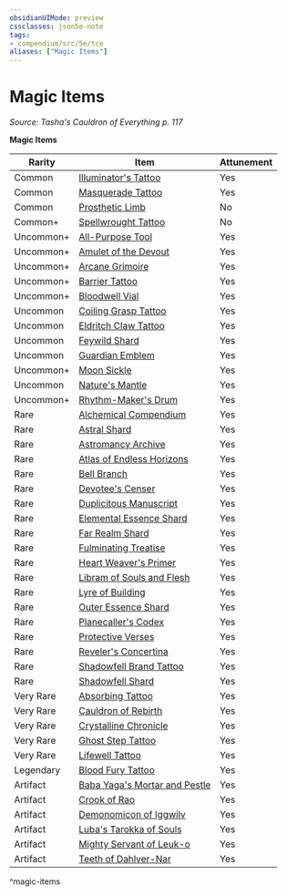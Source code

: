 ```yaml
---
obsidianUIMode: preview
cssclasses: json5e-note
tags:
- compendium/src/5e/tce
aliases: ["Magic Items"]
---
```

# Magic Items
*Source: Tasha's Cauldron of Everything p. 117* 

**Magic Items**

| Rarity | Item | Attunement |
|--------|------|------------|
| Common | [Illuminator's Tattoo](compendium/items/illuminators-tattoo-tce.md) | Yes |
| Common | [Masquerade Tattoo](compendium/items/masquerade-tattoo-tce.md) | Yes |
| Common | [Prosthetic Limb](compendium/items/prosthetic-limb-tce.md) | No |
| Common+ | [Spellwrought Tattoo](compendium/items/spellwrought-tattoo-tce.md) | No |
| Uncommon+ | [All-Purpose Tool](compendium/items/1-all-purpose-tool-tce.md) | Yes |
| Uncommon+ | [Amulet of the Devout](compendium/items/1-amulet-of-the-devout-tce.md) | Yes |
| Uncommon+ | [Arcane Grimoire](compendium/items/1-arcane-grimoire-tce.md) | Yes |
| Uncommon+ | [Barrier Tattoo](compendium/items/barrier-tattoo-small-tce.md) | Yes |
| Uncommon+ | [Bloodwell Vial](compendium/items/1-bloodwell-vial-tce.md) | Yes |
| Uncommon | [Coiling Grasp Tattoo](compendium/items/coiling-grasp-tattoo-tce.md) | Yes |
| Uncommon | [Eldritch Claw Tattoo](compendium/items/eldritch-claw-tattoo-tce.md) | Yes |
| Uncommon | [Feywild Shard](compendium/items/feywild-shard-tce.md) | Yes |
| Uncommon | [Guardian Emblem](compendium/items/guardian-emblem-tce.md) | Yes |
| Uncommon+ | [Moon Sickle](compendium/items/1-moon-sickle-tce.md) | Yes |
| Uncommon | [Nature's Mantle](compendium/items/natures-mantle-tce.md) | Yes |
| Uncommon+ | [Rhythm-Maker's Drum](compendium/items/1-rhythm-makers-drum-tce.md) | Yes |
| Rare | [Alchemical Compendium](compendium/items/alchemical-compendium-tce.md) | Yes |
| Rare | [Astral Shard](compendium/items/astral-shard-tce.md) | Yes |
| Rare | [Astromancy Archive](compendium/items/astromancy-archive-tce.md) | Yes |
| Rare | [Atlas of Endless Horizons](compendium/items/atlas-of-endless-horizons-tce.md) | Yes |
| Rare | [Bell Branch](compendium/items/bell-branch-tce.md) | Yes |
| Rare | [Devotee's Censer](compendium/items/devotees-censer-tce.md) | Yes |
| Rare | [Duplicitous Manuscript](compendium/items/duplicitous-manuscript-tce.md) | Yes |
| Rare | [Elemental Essence Shard](compendium/items/elemental-essence-shard-tce.md) | Yes |
| Rare | [Far Realm Shard](compendium/items/far-realm-shard-tce.md) | Yes |
| Rare | [Fulminating Treatise](compendium/items/fulminating-treatise-tce.md) | Yes |
| Rare | [Heart Weaver's Primer](compendium/items/heart-weavers-primer-tce.md) | Yes |
| Rare | [Libram of Souls and Flesh](compendium/items/libram-of-souls-and-flesh-tce.md) | Yes |
| Rare | [Lyre of Building](compendium/items/lyre-of-building-tce.md) | Yes |
| Rare | [Outer Essence Shard](compendium/items/outer-essence-shard-tce.md) | Yes |
| Rare | [Planecaller's Codex](compendium/items/planecallers-codex-tce.md) | Yes |
| Rare | [Protective Verses](compendium/items/protective-verses-tce.md) | Yes |
| Rare | [Reveler's Concertina](compendium/items/revelers-concertina-tce.md) | Yes |
| Rare | [Shadowfell Brand Tattoo](compendium/items/shadowfell-brand-tattoo-tce.md) | Yes |
| Rare | [Shadowfell Shard](compendium/items/shadowfell-shard-tce.md) | Yes |
| Very Rare | [Absorbing Tattoo](compendium/items/absorbing-tattoo-tce.md) | Yes |
| Very Rare | [Cauldron of Rebirth](compendium/items/cauldron-of-rebirth-tce.md) | Yes |
| Very Rare | [Crystalline Chronicle](compendium/items/crystalline-chronicle-tce.md) | Yes |
| Very Rare | [Ghost Step Tattoo](compendium/items/ghost-step-tattoo-tce.md) | Yes |
| Very Rare | [Lifewell Tattoo](compendium/items/lifewell-tattoo-tce.md) | Yes |
| Legendary | [Blood Fury Tattoo](compendium/items/blood-fury-tattoo-tce.md) | Yes |
| Artifact | [Baba Yaga's Mortar and Pestle](compendium/items/baba-yagas-mortar-and-pestle-tce.md) | Yes |
| Artifact | [Crook of Rao](compendium/items/crook-of-rao-tce.md) | Yes |
| Artifact | [Demonomicon of Iggwilv](compendium/items/demonomicon-of-iggwilv-tce.md) | Yes |
| Artifact | [Luba's Tarokka of Souls](compendium/items/lubas-tarokka-of-souls-tce.md) | Yes |
| Artifact | [Mighty Servant of Leuk-o](compendium/items/mighty-servant-of-leuk-o-tce.md) | Yes |
| Artifact | [Teeth of Dahlver-Nar](compendium/items/teeth-of-dahlver-nar-tce.md) | Yes |
^magic-items